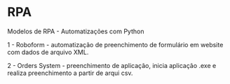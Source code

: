 # RPA
Modelos de RPA - Automatizações com Python

1 - Roboform - automatização de preenchimento de formulário em website com dados de arquivo XML.

2 - Orders System - preenchimento de aplicação, inicia aplicação .exe e realiza preenchimento a partir de arqui csv.
